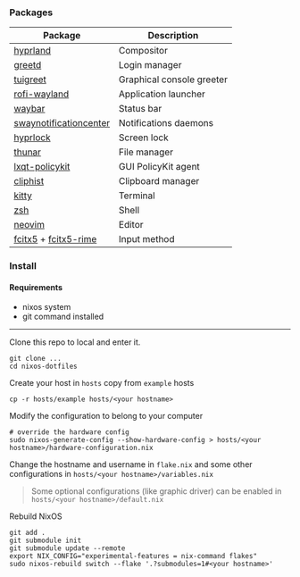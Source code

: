 ### Packages

| Package                                                                                         | Description               |
| ----------------------------------------------------------------------------------------------- | ------------------------- |
| [hyprland](https://hyprland.org/)                                                               | Compositor                |
| [greetd](https://git.sr.ht/~kennylevinsen/greetd)                                               | Login manager             |
| [tuigreet](https://github.com/apognu/tuigreet)                                                  | Graphical console greeter |
| [rofi-wayland](https://github.com/lbonn/rofi)                                                   | Application launcher      |
| [waybar](https://github.com/Alexays/Waybar)                                                     | Status bar                |
| [swaynotificationcenter](https://github.com/ErikReider/SwayNotificationCenter)                  | Notifications daemons     |
| [hyprlock](https://wiki.hyprland.org/Hypr-Ecosystem/hyprlock/)                                  | Screen lock               |
| [thunar](https://gitlab.xfce.org/xfce/thunar)                                                   | File manager              |
| [lxqt-policykit](https://github.com/lxqt/lxqt-policykit)                                        | GUI PolicyKit agent       |
| [cliphist](https://github.com/sentriz/cliphist)                                                 | Clipboard manager         |
| [kitty](https://github.com/kovidgoyal/kitty)                                                    | Terminal                  |
| [zsh](https://www.zsh.org/)                                                                     | Shell                     |
| [neovim](https://neovim.io/)                                                                    | Editor                    |
| [fcitx5](https://github.com/fcitx/fcitx5) + [fcitx5-rime](https://github.com/fcitx/fcitx5-rime) | Input method              |

### Install

#### Requirements

- nixos system
- git command installed

---

Clone this repo to local and enter it.

```shell
git clone ...
cd nixos-dotfiles
```

Create your host in `hosts` copy from `example` hosts

```shell
cp -r hosts/example hosts/<your hostname>
```

Modify the configuration to belong to your computer

```shell
# override the hardware config
sudo nixos-generate-config --show-hardware-config > hosts/<your hostname>/hardware-configuration.nix
```

Change the hostname and username in `flake.nix` and some other configurations in `hosts/<your hostname>/variables.nix`

> Some optional configurations (like graphic driver) can be enabled in `hosts/<your hostname>/default.nix`

Rebuild NixOS

```shell
git add .
git submodule init
git submodule update --remote
export NIX_CONFIG="experimental-features = nix-command flakes"
sudo nixos-rebuild switch --flake '.?submodules=1#<your hostname>'
```
